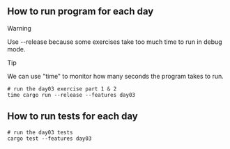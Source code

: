 ## How to run program for each day

> [!WARNING]
> Use --release because some exercises take too much time to run in debug mode.

> [!TIP]
> We can use "time" to monitor how many seconds the program takes to run.

```shell
# run the day03 exercise part 1 & 2
time cargo run --release --features day03
```

## How to run tests for each day

```shell
# run the day03 tests
cargo test --features day03
```
